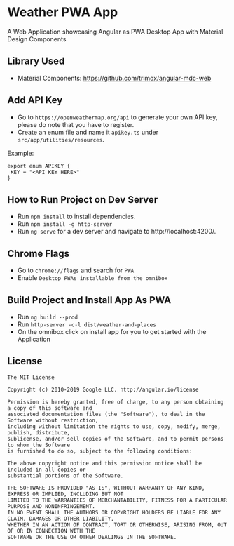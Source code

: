 # Weather PWA App
A Web Application showcasing Angular as PWA Desktop App with Material Design Components

## Library Used
- Material Components: https://github.com/trimox/angular-mdc-web

## Add API Key
- Go to `https://openweathermap.org/api` to generate your own API key, please do note that you have to register. 
- Create an enum file and name it `apikey.ts` under `src/app/utilities/resources`.

Example: 
```
export enum APIKEY {
 KEY = "<API KEY HERE>"
}
```

## How to Run Project on Dev Server

- Run `npm install` to install dependencies.
- Run `npm install -g http-server`
- Run `ng serve` for a dev server and navigate to http://localhost:4200/.

## Chrome Flags
- Go to `chrome://flags` and search for `PWA`
- Enable `Desktop PWAs installable from the omnibox`

## Build Project and Install App As PWA

- Run `ng build --prod`
- Run `http-server -c-l dist/weather-and-places`
- On the omnibox click on install app for you to get started with the Application

## License
```
The MIT License

Copyright (c) 2010-2019 Google LLC. http://angular.io/license

Permission is hereby granted, free of charge, to any person obtaining a copy of this software and 
associated documentation files (the "Software"), to deal in the Software without restriction, 
including without limitation the rights to use, copy, modify, merge, publish, distribute, 
sublicense, and/or sell copies of the Software, and to permit persons to whom the Software 
is furnished to do so, subject to the following conditions:

The above copyright notice and this permission notice shall be included in all copies or 
substantial portions of the Software.

THE SOFTWARE IS PROVIDED "AS IS", WITHOUT WARRANTY OF ANY KIND, EXPRESS OR IMPLIED, INCLUDING BUT NOT 
LIMITED TO THE WARRANTIES OF MERCHANTABILITY, FITNESS FOR A PARTICULAR PURPOSE AND NONINFRINGEMENT. 
IN NO EVENT SHALL THE AUTHORS OR COPYRIGHT HOLDERS BE LIABLE FOR ANY CLAIM, DAMAGES OR OTHER LIABILITY, 
WHETHER IN AN ACTION OF CONTRACT, TORT OR OTHERWISE, ARISING FROM, OUT OF OR IN CONNECTION WITH THE 
SOFTWARE OR THE USE OR OTHER DEALINGS IN THE SOFTWARE.
```
